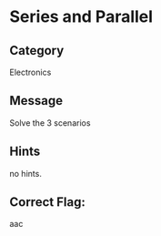 # Series and Parallel

## Category
Electronics

## Message
Solve the 3 scenarios

## Hints
no hints.

## Correct Flag:
aac



